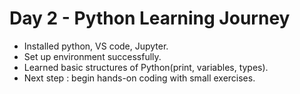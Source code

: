 # Day 2 - Python Learning Journey
- Installed python, VS code, Jupyter.
- Set up environment successfully.
- Learned basic structures of Python(print, variables, types).
- Next step : begin hands-on coding with small exercises.
